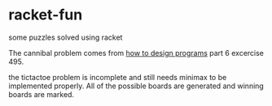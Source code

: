 # racket-fun
some puzzles solved using racket

The cannibal problem comes from [how to design programs](http://www.ccs.neu.edu/home/matthias/HtDP2e/part_six.html) part 6 excercise 495.

the tictactoe problem is incomplete and still needs minimax to be implemented properly. All of the possible boards are generated and winning boards are marked.
